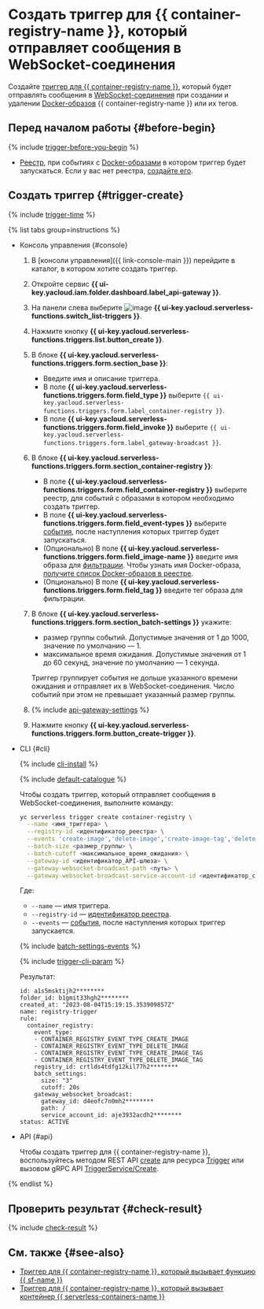 # Создать триггер для {{ container-registry-name }}, который отправляет сообщения в WebSocket-соединения

Создайте [триггер для {{ container-registry-name }}](../../concepts/trigger/cr-trigger.md), который будет отправлять сообщения в [WebSocket-соединения](../../concepts/extensions/websocket.md) при создании и удалении [Docker-образов](../../../container-registry/concepts/docker-image.md) {{ container-registry-name }} или их тегов.

## Перед началом работы {#before-begin}

{% include [trigger-before-you-begin](../../../_includes/api-gateway/trigger-before-you-begin.md) %}

* [Реестр](../../../container-registry/concepts/registry.md), при событиях с [Docker-образами](../../../container-registry/concepts/docker-image.md) в котором триггер будет запускаться. Если у вас нет реестра, [создайте его](../../../container-registry/operations/registry/registry-create.md).

## Создать триггер {#trigger-create}

{% include [trigger-time](../../../_includes/functions/trigger-time.md) %}

{% list tabs group=instructions %}

- Консоль управления {#console}

    1. В [консоли управления]({{ link-console-main }}) перейдите в каталог, в котором хотите создать триггер.

    1. Откройте сервис **{{ ui-key.yacloud.iam.folder.dashboard.label_api-gateway }}**.

    1. На панели слева выберите ![image](../../../_assets/console-icons/gear-play.svg) **{{ ui-key.yacloud.serverless-functions.switch_list-triggers }}**.

    1. Нажмите кнопку **{{ ui-key.yacloud.serverless-functions.triggers.list.button_create }}**.

    1. В блоке **{{ ui-key.yacloud.serverless-functions.triggers.form.section_base }}**:

        * Введите имя и описание триггера.
        * В поле **{{ ui-key.yacloud.serverless-functions.triggers.form.field_type }}** выберите `{{ ui-key.yacloud.serverless-functions.triggers.form.label_container-registry }}`.
        * В поле **{{ ui-key.yacloud.serverless-functions.triggers.form.field_invoke }}** выберите `{{ ui-key.yacloud.serverless-functions.triggers.form.label_gateway-broadcast }}`.

    1. В блоке **{{ ui-key.yacloud.serverless-functions.triggers.form.section_container-registry }}**:

        * В поле **{{ ui-key.yacloud.serverless-functions.triggers.form.field_container-registry }}** выберите реестр, для событий с образами в котором необходимо создать триггер.
        * В поле **{{ ui-key.yacloud.serverless-functions.triggers.form.field_event-types }}** выберите [события](../../concepts/trigger/cr-trigger.md#event), после наступления которых триггер будет запускаться.
        * (Опционально) В поле **{{ ui-key.yacloud.serverless-functions.triggers.form.field_image-name }}** введите имя образа для [фильтрации](../../concepts/trigger/cr-trigger.md#filter). Чтобы узнать имя Docker-образа, [получите список Docker-образов в реестре](../../../container-registry/operations/docker-image/docker-image-list.md).
        * (Опционально) В поле **{{ ui-key.yacloud.serverless-functions.triggers.form.field_tag }}** введите тег образа для фильтрации.

    1. В блоке **{{ ui-key.yacloud.serverless-functions.triggers.form.section_batch-settings }}** укажите:

        * размер группы событий. Допустимые значения от 1 до 1000, значение по умолчанию — 1.
        * максимальное время ожидания. Допустимые значения от 1 до 60 секунд, значение по умолчанию — 1 секунда.

       Триггер группирует события не дольше указанного времени ожидания и отправляет их в WebSocket-соединения. Число событий при этом не превышает указанный размер группы.

    1. {% include [api-gateway-settings](../../../_includes/api-gateway/api-gateway-settings.md) %}

    1. Нажмите кнопку **{{ ui-key.yacloud.serverless-functions.triggers.form.button_create-trigger }}**.

- CLI {#cli}

    {% include [cli-install](../../../_includes/cli-install.md) %}

    {% include [default-catalogue](../../../_includes/default-catalogue.md) %}

  Чтобы создать триггер, который отправляет сообщения в WebSocket-соединения, выполните команду:

    ```bash
    yc serverless trigger create container-registry \
      --name <имя_триггера> \
      --registry-id <идентификатор_реестра> \
      --events 'create-image','delete-image','create-image-tag','delete-image-tag' \
      --batch-size <размер_группы> \
      --batch-cutoff <максимальное_время_ожидания> \
      --gateway-id <идентификатор_API-шлюза> \
      --gateway-websocket-broadcast-path <путь> \
      --gateway-websocket-broadcast-service-account-id <идентификатор_сервисного_аккаунта>
    ```

    Где:

    * `--name` — имя триггера.
    * `--registry-id` — [идентификатор реестра](../../../container-registry/operations/registry/registry-list.md).
    * `--events` — [события](../../concepts/trigger/cr-trigger.md#event), после наступления которых триггер запускается.

    {% include [batch-settings-events](../../../_includes/api-gateway/batch-settings-events.md) %}

    {% include [trigger-cli-param](../../../_includes/api-gateway/trigger-cli-param.md) %}

    Результат:

    ```text
    id: a1s5msktijh2********
    folder_id: b1gmit33hgh2********
    created_at: "2023-08-04T15:19:15.353909857Z"
    name: registry-trigger
    rule:
      container_registry:
        event_type:
        - CONTAINER_REGISTRY_EVENT_TYPE_CREATE_IMAGE
        - CONTAINER_REGISTRY_EVENT_TYPE_DELETE_IMAGE
        - CONTAINER_REGISTRY_EVENT_TYPE_CREATE_IMAGE_TAG
        - CONTAINER_REGISTRY_EVENT_TYPE_DELETE_IMAGE_TAG
        registry_id: crtlds4tdfg12kil77h2********
        batch_settings:
          size: "3"
          cutoff: 20s
        gateway_websocket_broadcast:
          gateway_id: d4eofc7n0mh2********
          path: /
          service_account_id: aje3932acdh2********
    status: ACTIVE
    ```

- API {#api}

  Чтобы создать триггер для {{ container-registry-name }}, воспользуйтесь методом REST API [create](../../triggers/api-ref/Trigger/create.md) для ресурса [Trigger](../../triggers/api-ref/Trigger/index.md) или вызовом gRPC API [TriggerService/Create](../../triggers/api-ref/grpc/Trigger/create.md).

{% endlist %}

## Проверить результат {#check-result}

{% include [check-result](../../../_includes/api-gateway/check-result.md) %}

## См. также {#see-also}

* [Триггер для {{ container-registry-name }}, который вызывает функцию {{ sf-name }}](../../../functions/operations/trigger/cr-trigger-create.md)
* [Триггер для {{ container-registry-name }}, который вызывает контейнер {{ serverless-containers-name }}](../../../serverless-containers/operations/cr-trigger-create.md)
